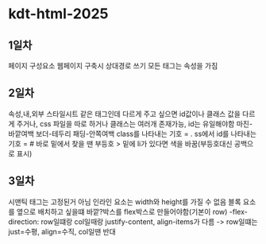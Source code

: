 # kdt-html-2025

## 1일차
페이지 구성요소
웹페이지 구축시 상대경로 쓰기
모든 태그는 속성을 가짐
## 2일차
속성,내,외부 스타일시트
같은 태그인데 다르게 주고 싶으면 id값이나 클래스 값을 다르게 주거나, css 파일을 따로 하거나
클래스는 여러개 존재가능, id는 유일해야함
마진-바깥여백
보더-테두리
패딩-안쪽여백
class를 나타내는 기호 = .
ss에서 id를 나타내는 기호 = #
바로 밑에서 찾을 땐 부등호 >
밑에 li가 있다면 색을 바꿈(부등호대신 공백으로 표시)
## 3일차
시맨틱 태그는 고정된거 아님 
인라인 요소는 width와 height를 가질 수 없음
블록 요소를 옆으로 배치하고 싶을떄 바깥?박스를 flex박스로 만들어야함(기본이 row)
-flex-direction: row일떄랑 col일때랑 justify-content, align-items가 다름 -> row일떄는 just=수평, align=수직, col일땐 반대

